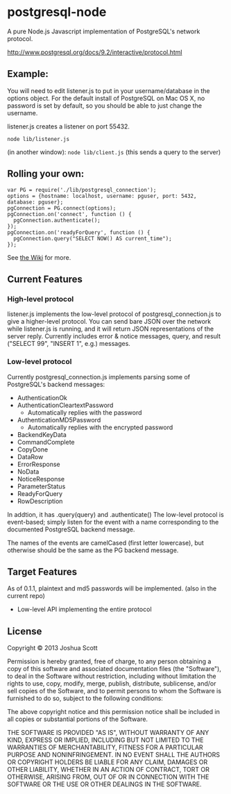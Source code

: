 # postgresql-node

A pure Node.js Javascript implementation of PostgreSQL's network protocol.

http://www.postgresql.org/docs/9.2/interactive/protocol.html

## Example:

You will need to edit listener.js to put in your username/database in the options object.
For the default install of PostgreSQL on Mac OS X, no password is set by default, so you should be able to just change the username.

listener.js creates a listener on port 55432.

`node lib/listener.js`

(in another window): `node lib/client.js` (this sends a query to the server)

## Rolling your own:

    var PG = require('./lib/postgresql_connection');
    options = {hostname: localhost, username: pguser, port: 5432, database: pguser};
    pgConnection = PG.connect(options);
    pgConnection.on('connect', function () {
      pgConnection.authenticate();
    });
    pgConnection.on('readyForQuery', function () {
      pgConnection.query("SELECT NOW() AS current_time");
    });

See [the Wiki](https://github.com/joshuawscott/postgresql-node/wiki/PostgresqlConnection "PostgresqlConnection") for more.

## Current Features

### High-level protocol
listener.js implements the low-level protocol of postgresql_connection.js to give a higher-level protocol.
You can send bare JSON over the network while listener.js is running, and it will return JSON representations of the server reply.
Currently includes error & notice messages, query, and result ("SELECT 99", "INSERT 1", e.g.) messages.

### Low-level protocol
Currently postgresql_connection.js implements parsing some of PostgreSQL's backend messages:
* AuthenticationOk
* AuthenticationCleartextPassword
    - Automatically replies with the password
* AuthenticationMD5Password
    - Automatically replies with the encrypted password
* BackendKeyData
* CommandComplete
* CopyDone
* DataRow
* ErrorResponse
* NoData
* NoticeResponse
* ParameterStatus
* ReadyForQuery
* RowDescription

In addtion, it has .query(query) and .authenticate()
The low-level protocol is event-based; simply listen for the event with a name corresponding to the documented PostgreSQL backend message.

The names of the events are camelCased (first letter lowercase), but otherwise should be the same as the PG backend message.

## Target Features

As of 0.1.1, plaintext and md5 passwords will be implemented. (also in the current repo)

* Low-level API implementing the entire protocol

## License

Copyright &copy; 2013 Joshua Scott

Permission is hereby granted, free of charge, to any person obtaining a copy
of this software and associated documentation files (the "Software"), to deal
in the Software without restriction, including without limitation the rights
to use, copy, modify, merge, publish, distribute, sublicense, and/or sell
copies of the Software, and to permit persons to whom the Software is
furnished to do so, subject to the following conditions:

The above copyright notice and this permission notice shall be included in
all copies or substantial portions of the Software.

THE SOFTWARE IS PROVIDED "AS IS", WITHOUT WARRANTY OF ANY KIND, EXPRESS OR
IMPLIED, INCLUDING BUT NOT LIMITED TO THE WARRANTIES OF MERCHANTABILITY,
FITNESS FOR A PARTICULAR PURPOSE AND NONINFRINGEMENT. IN NO EVENT SHALL THE
AUTHORS OR COPYRIGHT HOLDERS BE LIABLE FOR ANY CLAIM, DAMAGES OR OTHER
LIABILITY, WHETHER IN AN ACTION OF CONTRACT, TORT OR OTHERWISE, ARISING FROM,
OUT OF OR IN CONNECTION WITH THE SOFTWARE OR THE USE OR OTHER DEALINGS IN
THE SOFTWARE.
